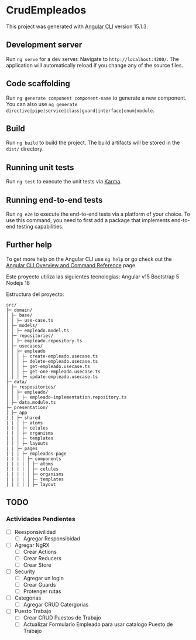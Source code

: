 # CrudEmpleados

This project was generated with [Angular CLI](https://github.com/angular/angular-cli) version 15.1.3.

## Development server

Run `ng serve` for a dev server. Navigate to `http://localhost:4200/`. The application will automatically reload if you change any of the source files.

## Code scaffolding

Run `ng generate component component-name` to generate a new component. You can also use `ng generate directive|pipe|service|class|guard|interface|enum|module`.

## Build

Run `ng build` to build the project. The build artifacts will be stored in the `dist/` directory.

## Running unit tests

Run `ng test` to execute the unit tests via [Karma](https://karma-runner.github.io).

## Running end-to-end tests

Run `ng e2e` to execute the end-to-end tests via a platform of your choice. To use this command, you need to first add a package that implements end-to-end testing capabilities.

## Further help

To get more help on the Angular CLI use `ng help` or go check out the [Angular CLI Overview and Command Reference](https://angular.io/cli) page.

Este proyecto utiliza las siguientes tecnologias:
Angular v15
Bootstrap 5
Nodejs 18

Estructura del proyecto:

    src/ 
    ├─ domain/
    │ ├─ base/
    │ | ├─ use-case.ts
    │ ├─ models/
    │ │ ├─ empleado.model.ts
    │ ├─ repositories/
    │ │ ├─ empleado.repository.ts
    │ ├─ usecases/
    │ │ ├─ empleado
    │ │ │ ├─ create-empleado.usecase.ts
    │ │ │ ├─ delete-empleado.usecase.ts
    │ │ │ ├─ get-empleado.usecase.ts
    │ │ │ ├─ get-one-empleado.usecase.ts
    │ │ │ ├─ update-empleado.usecase.ts
    ├─ data/
    │ ├─ respositories/
    │ │ ├─ empleado/
    │ │ │ ├─ empleado-implementation.repository.ts
    │ ├─ data.module.ts
    ├─ presentation/
    │ ├─ app
    | | ├─ shared
    | | │ ├─ atoms
    | | │ ├─ celules
    | | │ ├─ organisms
    | | │ ├─ templates
    | | │ ├─ layouts
    | | ├─ pages
    | | │ ├─ empleados-page
    | | | │ ├─ components
    | | | | │ ├─ atoms
    | | | | │ ├─ celules
    | | | | │ ├─ organisms
    | | | | │ ├─ templates
    | | | | │ ├─ layout
    

## TODO

### Actividades Pendientes

- [ ] Reesponsivilidad
  - [ ] Agregar Responsibidad
- [ ] Agregar NgRX
  - [ ] Crear Actions
  - [ ] Crear Reducers
  - [ ] Crear Store
- [ ] Security
  - [ ] Agregar un login
  - [ ] Crear Guards
  - [ ] Protenger rutas
- [ ] Categorias
  - [ ] Agregar CRUD Catergorias
- [ ] Puesto Trabajo
  - [ ] Crear CRUD Puestos de Trabajo
  - [ ] Actualizar Formulario Empleado para usar catalogo Puesto de Trabajo
